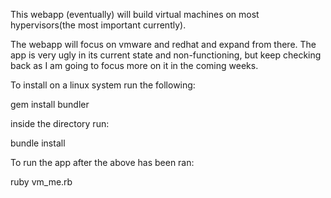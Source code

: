 This webapp (eventually) will build virtual machines on most hypervisors(the most important currently).

The webapp will focus on vmware and redhat and expand from there.  The app is very ugly in its current state and non-functioning, but
keep checking back as I am going to focus more on it in the coming weeks.


To install on a linux system run the following:

gem install bundler

inside the directory run:

bundle install

To run the app after the above has been ran:

ruby vm_me.rb
